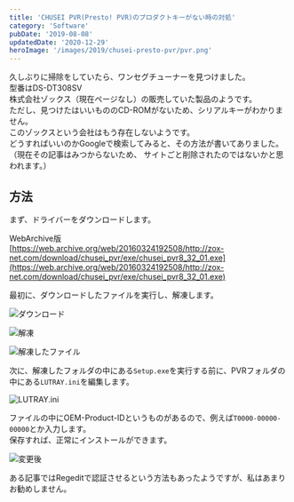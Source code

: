 ```yaml
---
title: 'CHUSEI PVR(Presto! PVR)のプロダクトキーがない時の対処'
category: 'Software'
pubDate: '2019-08-08'
updatedDate: '2020-12-29'
heroImage: '/images/2019/chusei-presto-pvr/pvr.png'
---
```


久しぶりに掃除をしていたら、ワンセグチューナーを見つけました。  
型番はDS-DT308SV  
株式会社ゾックス（現在ページなし）の販売していた製品のようです。  
ただし、見つけたはいいもののCD-ROMがないため、シリアルキーがわかりません。  
このゾックスという会社はもう存在しないようです。  
どうすればいいのかGoogleで検索してみると、その方法が書いてありました。  
（現在その記事はみつからないため、 サイトごと削除されたのではないかと思われます。）

## 方法

まず、ドライバーをダウンロードします。

WebArchive版  
[https://web.archive.org/web/20160324192508/http://zox-net.com/download/chusei_pvr/exe/chusei_pvr8_32_01.exe](https://web.archive.org/web/20160324192508/http://zox-net.com/download/chusei_pvr/exe/chusei_pvr8_32_01.exe)

最初に、ダウンロードしたファイルを実行し、解凍します。

![ダウンロード](/images/2019/chusei-presto-pvr/c00.png)

![解凍](/images/2019/chusei-presto-pvr/c01.png)

![解凍したファイル](/images/2019/chusei-presto-pvr/c02.png)

次に、解凍したフォルダの中にある`Setup.exe`を実行する前に、PVRフォルダの中にある`LUTRAY.ini`を編集します。

![LUTRAY.ini](/images/2019/chusei-presto-pvr/c03.png)

ファイルの中にOEM-Product-IDというものがあるので、例えば`T0000-00000-00000`とか入力します。  
保存すれば、正常にインストールができます。

![変更後](/images/2019/chusei-presto-pvr/c04.png)

ある記事ではRegeditで認証させるという方法もあったようですが、私はあまりお勧めしません。
